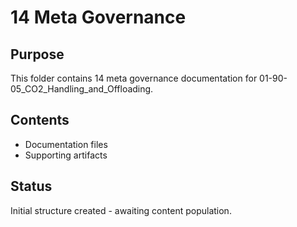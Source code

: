 # 14 Meta Governance

## Purpose
This folder contains 14 meta governance documentation for 01-90-05_CO2_Handling_and_Offloading.

## Contents
- Documentation files
- Supporting artifacts

## Status
Initial structure created - awaiting content population.
